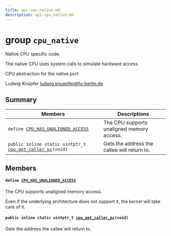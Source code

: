 ```yaml
---
title: api-cpu_native.md
description: api-cpu_native.md
---
```

# group `cpu_native` 

Native CPU specific code.

The native CPU uses system calls to simulate hardware access.

CPU abstraction for the native port

Ludwig Knüpfer [ludwig.knuepfer@fu-berlin.de](mailto:ludwig.knuepfer@fu-berlin.de)

## Summary

 Members                        | Descriptions                                
--------------------------------|---------------------------------------------
`define `[`CPU_HAS_UNALIGNED_ACCESS`](#group__cpu__native_1gad6e90572be9371b4d7e97dac8fe507c1)            | The CPU supports unaligned memory access.
`public inline static uintptr_t `[`cpu_get_caller_pc`](#group__cpu__native_1ga04f1d3111666144deedb619ac50bbdf7)`(void)`            | Gets the address the callee will return to.

## Members

#### `define `[`CPU_HAS_UNALIGNED_ACCESS`](#group__cpu__native_1gad6e90572be9371b4d7e97dac8fe507c1) 

The CPU supports unaligned memory access.

Even if the underlying architecture does not support it, the kernel will take care of it.

#### `public inline static uintptr_t `[`cpu_get_caller_pc`](#group__cpu__native_1ga04f1d3111666144deedb619ac50bbdf7)`(void)` 

Gets the address the callee will return to.

